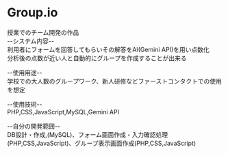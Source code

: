 # Group.io
授業でのチーム開発の作品  
--システム内容--  
利用者にフォームを回答してもらいその解答をAI(Gemini API)を用い点数化  
分析後の点数が近い人と自動的にグループを作成することが出来る  

--使用用途--  
学校での大人数のグループワーク、新人研修などファーストコンタクトでの使用を想定  

--使用技術--  
PHP,CSS,JavaScript,MySQL,Gemini API  

--自分の開発範囲--  
DB設計・作成,(MySQL)、フォーム画面作成・入力確認処理(PHP,CSS,JavaScript)、グループ表示画面作成(PHP,CSS,JavaScript)  
